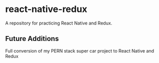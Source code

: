 # react-native-redux
A repository for practicing React Native and Redux.

## Future Additions
Full conversion of my PERN stack super car project to React Native and Redux
